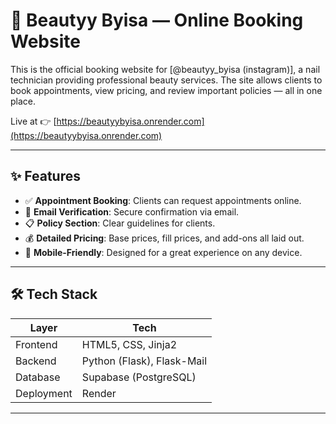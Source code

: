 # 💅 Beautyy Byisa — Online Booking Website

This is the official booking website for [@beautyy_byisa (instagram)], a nail technician providing professional beauty services. The site allows clients to book appointments, view pricing, and review important policies — all in one place.

Live at 👉 [https://beautyybyisa.onrender.com](https://beautyybyisa.onrender.com)

---

## ✨ Features

- ✅ **Appointment Booking**: Clients can request appointments online.
- 📧 **Email Verification**: Secure confirmation via email.
- 📋 **Policy Section**: Clear guidelines for clients.
- 💰 **Detailed Pricing**: Base prices, fill prices, and add-ons all laid out.
- 📱 **Mobile-Friendly**: Designed for a great experience on any device.

---

## 🛠 Tech Stack

| Layer       | Tech                                |
|-------------|-------------------------------------|
| Frontend    | HTML5, CSS, Jinja2    |
| Backend     | Python (Flask), Flask-Mail          |
| Database    | Supabase (PostgreSQL)               |
| Deployment  | Render                              |

---
